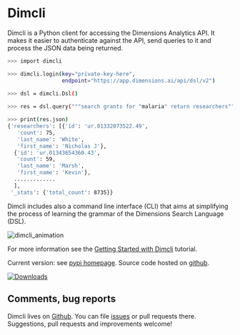 # Dimcli

Dimcli is a Python client for accessing the Dimensions Analytics API. It makes it easier to authenticate against the API, send queries to it and process the JSON data being returned.  

```bash
>>> import dimcli

>>> dimcli.login(key="private-key-here",  
                 endpoint="https://app.dimensions.ai/api/dsl/v2")
               
>>> dsl = dimcli.Dsl()

>>> res = dsl.query("""search grants for "malaria" return researchers""")

>>> print(res.json)
{'researchers': [{'id': 'ur.01332073522.49',
   'count': 75,
   'last_name': 'White',
   'first_name': 'Nicholas J'},
  {'id': 'ur.01343654360.43',
   'count': 59,
   'last_name': 'Marsh',
   'first_name': 'Kevin'},
  .............
  ],
 '_stats': {'total_count': 8735}}

```

Dimcli includes also a command line interface (CLI) that aims at simplifying the process of learning the grammar of the Dimensions Search Language (DSL).

![dimcli_animation](https://raw.githubusercontent.com/digital-science/dimcli/master/static/dimcli_animated.gif)

For more information see the [Getting Started with Dimcli](https://digital-science.github.io/dimcli/getting-started.html) tutorial.

Current version: see [pypi homepage](https://pypi.org/project/dimcli/). Source code hosted on [github](https://github.com/digital-science/dimcli). 

[![Downloads](https://pepy.tech/badge/dimcli)](https://pepy.tech/project/dimcli)


## Comments, bug reports

Dimcli lives on [Github](https://github.com/digital-science/dimcli/). You can file [issues]([issues](https://github.com/digital-science/dimcli/issues/new)) or pull requests there. Suggestions, pull requests and improvements welcome!
